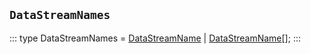 ## `DataStreamNames`
:::
type DataStreamNames = [DataStreamName](./DataStreamName.md) | [DataStreamName](./DataStreamName.md)[];
:::
